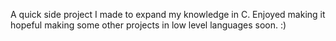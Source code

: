 A quick side project I made to expand my knowledge in C. Enjoyed making it hopeful making some other projects in low level languages soon. :)
